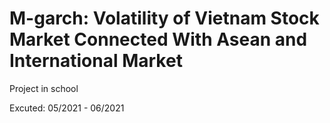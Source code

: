 # M-garch: Volatility of Vietnam Stock Market Connected With Asean and International Market
Project in school

Excuted: 05/2021 - 06/2021
